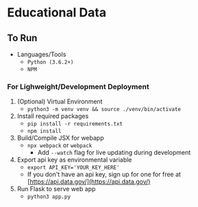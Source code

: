 # Educational Data #


## To Run ##
* Languages/Tools
    * `Python (3.6.2+)`
    * `NPM`

### For Lighweight/Development Deployment ###
1. (Optional) Virtual Environment
    * `python3 -m venv venv && source ./venv/bin/activate`
2. Install required packages
    * `pip install -r requirements.txt`
    * `npm install`
3. Build/Compile JSX for webapp
    * `npx webpack` or `webpack`
        * Add `--watch` flag for live updating during development
4. Export api key as environmental variable
    * `export API_KEY='YOUR_KEY_HERE'`
    * If you don't have an api key, sign up for one for free at [https://api.data.gov/](https://api.data.gov/)
5. Run Flask to serve web app
    * `python3 app.py`
